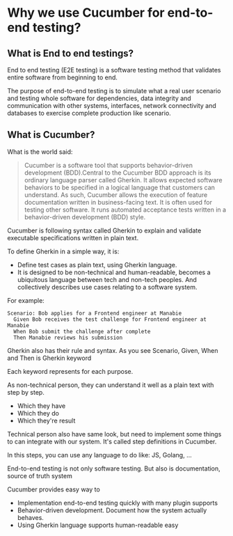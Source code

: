 # Why we use Cucumber for end-to-end testing?

## What is End to end testings?

End to end testing (E2E testing) is a software testing method that validates entire software from beginning to end.

The purpose of end-to-end testing is to simulate what a real user scenario and testing whole software for dependencies, data integrity and communication with other systems, interfaces, network connectivity and databases to exercise complete production like scenario.

## What is Cucumber?

What is the world said:

> Cucumber is a software tool that supports behavior-driven development (BDD).Central to the Cucumber BDD approach is its ordinary language parser called Gherkin. It allows expected software behaviors to be specified in a logical language that customers can understand. As such, Cucumber allows the execution of feature documentation written in business-facing text. It is often used for testing other software. It runs automated acceptance tests written in a behavior-driven development (BDD) style.

Cucumber is following syntax called Gherkin to explain and validate executable specifications written in plain text.

To define Gherkin in a simple way, it is:

-   Define test cases as plain text, using Gherkin language.
-   It is designed to be non-technical and human-readable, becomes a ubiquitous language between tech and non-tech peoples. And collectively describes use cases relating to a software system.

For example:

```feature
Scenario: Bob applies for a Frontend engineer at Manabie
  Given Bob receives the test challenge for Frontend engineer at Manabie
  When Bob submit the challenge after complete
  Then Manabie reviews his submission
```

Gherkin also has their rule and syntax. As you see Scenario, Given, When and Then is Gherkin keyword

Each keyword represents for each purpose.

As non-technical person, they can understand it well as a plain text with step by step.

-   Which they have
-   Which they do
-   Which they're result

Technical person also have same look, but need to implement some things to can integrate with our system. It's called step definitions in Cucumber.

In this steps, you can use any language to do like: JS, Golang, ...

End-to-end testing is not only software testing. But also is documentation, source of truth system

Cucumber provides easy way to

-   Implementation end-to-end testing quickly with many plugin supports
-   Behavior-driven development. Document how the system actually behaves.
-   Using Gherkin language supports human-readable easy
